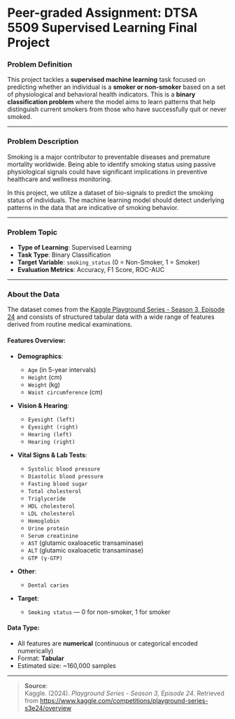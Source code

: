 # Peer-graded Assignment: DTSA 5509 Supervised Learning Final Project  

### Problem Definition

This project tackles a **supervised machine learning** task focused on predicting whether an individual is a **smoker or non-smoker** based on a set of physiological and behavioral health indicators. This is a **binary classification problem** where the model aims to learn patterns that help distinguish current smokers from those who have successfully quit or never smoked.

---

### Problem Description


Smoking is a major contributor to preventable diseases and premature mortality worldwide. Being able to identify smoking status using passive physiological signals could have significant implications in preventive healthcare and wellness monitoring.

In this project, we utilize a dataset of bio-signals to predict the smoking status of individuals. The machine learning model should detect underlying patterns in the data that are indicative of smoking behavior.


---

### Problem Topic

- **Type of Learning**: Supervised Learning  
- **Task Type**: Binary Classification  
- **Target Variable**: `smoking_status` (0 = Non-Smoker, 1 = Smoker)  
- **Evaluation Metrics**: Accuracy, F1 Score, ROC-AUC

---

### About the Data

The dataset comes from the [Kaggle Playground Series - Season 3, Episode 24](https://www.kaggle.com/competitions/playground-series-s3e24/overview) and consists of structured tabular data with a wide range of features derived from routine medical examinations.

#### Features Overview:
- **Demographics**:
  - `Age` (in 5-year intervals)
  - `Height` (cm)
  - `Weight` (kg)
  - `Waist circumference` (cm)

- **Vision & Hearing**:
  - `Eyesight (left)`
  - `Eyesight (right)`
  - `Hearing (left)`
  - `Hearing (right)`

- **Vital Signs & Lab Tests**:
  - `Systolic blood pressure`
  - `Diastolic blood pressure`
  - `Fasting blood sugar`
  - `Total cholesterol`
  - `Triglyceride`
  - `HDL cholesterol`
  - `LDL cholesterol`
  - `Hemoglobin`
  - `Urine protein`
  - `Serum creatinine`
  - `AST` (glutamic oxaloacetic transaminase)
  - `ALT` (glutamic oxaloacetic transaminase)
  - `GTP (γ-GTP)`

- **Other**:
  - `Dental caries`

- **Target**:
  - `Smoking status` — 0 for non-smoker, 1 for smoker

#### Data Type:
- All features are **numerical** (continuous or categorical encoded numerically)  
- Format: **Tabular**
- Estimated size: ~160,000 samples

---

> **Source**:  
> Kaggle. (2024). *Playground Series - Season 3, Episode 24*. Retrieved from https://www.kaggle.com/competitions/playground-series-s3e24/overview
